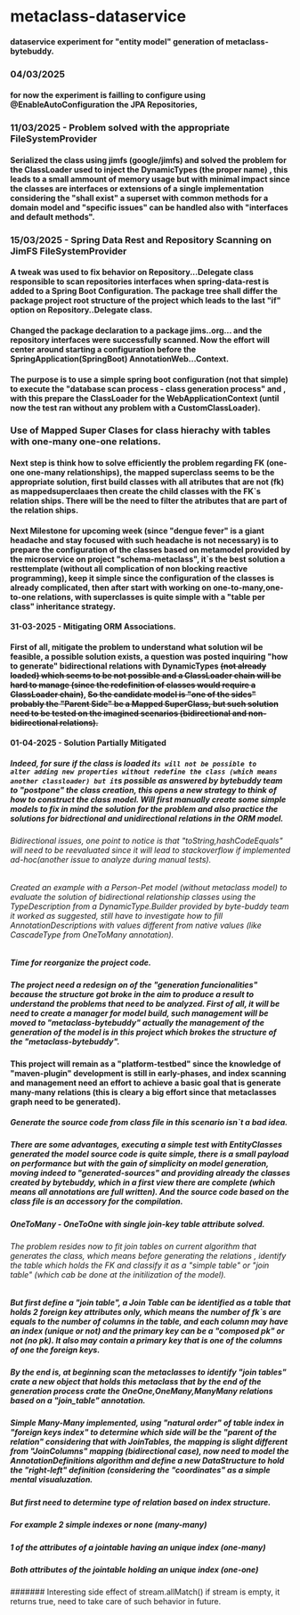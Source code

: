 # metaclass-dataservice
#### dataservice experiment for  "entity model" generation of metaclass-bytebuddy.

### 04/03/2025
#### for now the experiment is failling to configure using @EnableAutoConfiguration the JPA Repositories, 


### 11/03/2025 - Problem solved with the appropriate FileSystemProvider
#### Serialized the class using jimfs (google/jimfs) and solved the problem for the ClassLoader used to inject the DynamicTypes (the proper name) , this leads to a small ammount of memory usage but with minimal impact since the classes are interfaces or extensions of a single implementation considering the "shall exist" a superset with common methods for a domain model and "specific issues" can be handled also with "interfaces and default methods".

### 15/03/2025 - Spring Data Rest and Repository Scanning on JimFS FileSystemProvider
#### A tweak was used to fix behavior on Repository...Delegate class responsible to scan repositories interfaces when spring-data-rest is added to a Spring Boot Configuration. The package  tree shall differ the package project root structure of the project which leads to the last "if" option on Repository..Delegate class.

#### Changed the package declaration to a package jims..org... and the repository interfaces were successfully scanned. Now the effort will center around starting a configuration before the SpringApplication(SpringBoot) AnnotationWeb...Context.   
#### The purpose is to use a simple spring boot configuration (not that simple) to execute the "database scan process - class generation process" and , with this prepare the ClassLoader for the WebApplicationContext (until now the test ran without any problem with a CustomClassLoader).

### Use  of Mapped Super Clases for class hierachy with tables with one-many one-one relations.
#### Next step is think how to solve efficiently the problem regarding FK (one-one one-many relationships), the mapped superclass seems to be the appropriate solution, first build classes with all atributes that are not (fk) as mappedsuperclaaes then create the child classes with the FK`s relation ships. There will be the need to filter the atributes that are part of the relation ships.  

#### Next Milestone for upcoming week (since "dengue fever" is a giant headache and stay focused with such headache is not necessary) is to prepare the configuration of the classes based on metamodel provided by the microservice on project "schema-metaclass", it`s the best solution a resttemplate (without all complication of non blocking reactive programming), keep it simple since the configuration of the classes is already complicated, then after start with working on one-to-many,one-to-one relations, with superclasses is quite simple with a "table per class" inheritance strategy.  

#### 31-03-2025 - Mitigating ORM Associations.

#### First of all, mitigate the problem to understand what solution wil be feasible, a possible solution exists, a question was posted inquiring "how to generate" bidirectional relations with DynamicTypes ~~(not already loaded) which seems to be not possible and a ClassLoader chain will be hard to manage (since the redefinition of classes would require a ClassLoader chain)~~,	~~So the candidate model is "one of the sides" probably the "Parent Side" be a Mapped SuperClass, but such solution need to be tested on the imagined scenarios (bidirectional and non-bidirectional relations).~~

#### 01-04-2025 - Solution Partially Mitigated

##### Indeed, for sure if the class is loaded it`s will not be possible to alter adding new properties without redefine the class (which means another classloader) but it`s possible as answered by bytebuddy team to "postpone" the class creation, this opens a new strategy to think of how to construct the class model. Will first manually create some simple models to fix in mind the solution for the problem and also practice the solutions for bidrectional and unidirectional relations in the ORM model.
###### Bidirectional issues, one point to notice is that "toString,hashCodeEquals" will need to be reevaluated since it will lead to stackoverflow if implemented ad-hoc(another issue to analyze during manual tests).

###### Created an example with a Person-Pet model (without metaclass model) to evaluate the solution of bidirectional relationship classes using the TypeDescription from a DynamicType.Builder provided by byte-buddy team it worked as suggested, still have to investigate how to fill AnnotationDescriptions with values different from native values (like CascadeType from OneToMany annotation). 

##### Time for reorganize the project code.
##### The project need a redesign on of the "generation funcionalities" because the structure got broke in the aim to produce a result to understand the problems that need to be analyzed. First of all, it will be need to create a manager for model build, such management will be moved to "metaclass-bytebuddy" actually the management of the generation of the model is in this project which brokes the structure of the "metaclass-bytebuddy".
#### This project will remain as a "platform-testbed" since the knowledge of "maven-plugin" development is still in early-phases, and index scanning and management need an effort to achieve a basic goal that is generate many-many relations (this is cleary a big effort since that metaclasses graph need to be generated).

##### Generate the source code from class file in this scenario isn`t a bad idea.
##### There are some advantages, executing a simple test with EntityClasses generated the model source code is quite simple, there is a small payload on performance but with the gain of simplicity on model generation, moving indeed to "generated-sources" and providing already the classes created by bytebuddy, which in a first view there are complete (which means all annotations are full written). And the source code based on the class file is an accessory for the compilation.

##### OneToMany - OneToOne with single join-key table attribute solved.
###### The problem resides now to fit join tables on current algorithm that generates the class, which means before generating the relations , identify the table which holds the FK and classify it as a "simple table" or "join table" (which cab be done at the initilization of the model).
##### But first define a "join table", a Join Table can be identified as a table that holds 2 foreign key attributes only, which means the number of fk`s are equals to the number of columns in the table, and each column may have an index (unique or not) and the primary key can be a "composed pk" or not (no pk). It also may contain a primary key that is one of the columns of one the foreign keys. 
##### By the end is, at beginning scan the metaclasses to identify "join tables" crate a new object that holds this metaclass that by the end of the generation process crate the OneOne,OneMany,ManyMany relations based on a "join_table" annotation.

##### Simple Many-Many implemented, using "natural order" of table index in "foreign keys index" to determine which side will be the "parent of the relation" considering that with JoinTables, the mapping is slight different from "JoinColumns" mapping (bidirectional case), now need to model the AnnotationDefinitions algorithm and define a new DataStructure to hold the "right-left" definition  (considering the "coordinates" as a simple mental visualuzation.
##### But first need to determine type of relation based on index structure.
##### For example 2 simple indexes or none (many-many)
##### 1 of the attributes of a jointable having an unique index (one-many)
##### Both attributes of the jointable  holding an unique index (one-one)

####### Interesting side effect of stream.allMatch() if stream is empty, it returns true, need to take care of such behavior in future.
